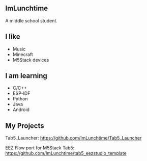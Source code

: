 ## ImLunchtime
A middle school student.

## I like
- Music
- Minecraft
- M5Stack devices

## I am learning
- C/C++
- ESP-IDF
- Python
- Java
- Android

## My Projects
Tab5_Launcher: https://github.com/ImLunchtime/Tab5_Launcher

EEZ Flow port for M5Stack Tab5: https://github.com/ImLunchtime/tab5_eezstudio_template

